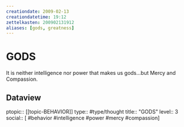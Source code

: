 ```yaml
---
creationdate: 2009-02-13
creationdatetime: 19:12
zettelkasten: 200902131912
aliases: [gods, greatness]
---
```

# GODS
It is neither intelligence nor power that makes us gods...but Mercy and Compassion.

## Dataview
ptopic:: [[topic-BEHAVIOR]]
type:: #type/thought
title:: "GODS"
level:: 3
social:: [ #behavior #intelligence #power #mercy #compassion]